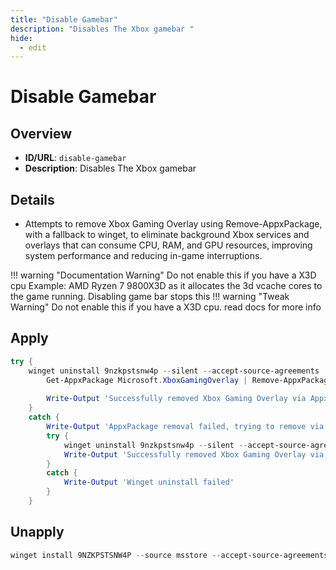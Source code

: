 ```yaml
---
title: "Disable Gamebar"
description: "Disables The Xbox gamebar "
hide:
  - edit
---
```


<!-- ⚠️ This file is auto-generated. Do not edit manually. -->

# Disable Gamebar

## Overview
- **ID/URL**: `disable-gamebar`
- **Description**: Disables The Xbox gamebar 



## Details

- Attempts to remove Xbox Gaming Overlay using Remove-AppxPackage, with a fallback to winget, to eliminate background Xbox services and overlays that can consume CPU, RAM, and GPU resources, improving system performance and reducing in-game interruptions.

!!! warning "Documentation Warning"
    Do not enable this if you have a X3D cpu Example: AMD Ryzen 7 9800X3D as it allocates the 3d vcache cores to the game running. Disabling game bar stops this
!!! warning "Tweak Warning"
    Do not enable this if you have a X3D cpu. read docs for more info


## Apply

```powershell
try {
    winget uninstall 9nzkpstsnw4p --silent --accept-source-agreements 
        Get-AppxPackage Microsoft.XboxGamingOverlay | Remove-AppxPackage -ErrorAction Stop
      
        Write-Output 'Successfully removed Xbox Gaming Overlay via AppxPackage'
    }
    catch {
        Write-Output 'AppxPackage removal failed, trying to remove via winget'
        try {
            winget uninstall 9nzkpstsnw4p --silent --accept-source-agreements 
            Write-Output 'Successfully removed Xbox Gaming Overlay via winget'
        }
        catch {
            Write-Output 'Winget uninstall failed'
        }
    }
```

## Unapply

```powershell
winget install 9NZKPSTSNW4P --source msstore --accept-source-agreements --accept-package-agreements
```
